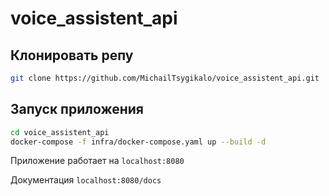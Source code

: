 # voice_assistent_api
## Клонировать репу 
```sh
git clone https://github.com/MichailTsygikalo/voice_assistent_api.git
```
## Запуск приложения
```sh
cd voice_assistent_api
docker-compose -f infra/docker-compose.yaml up --build -d
```
Приложение работает на `localhost:8080`  

Документация `localhost:8080/docs`
